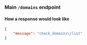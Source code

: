 ### Main `/domains` endpoint

#### How a response would look like

```json
{
	"message": "check_domains\/list"
}
```